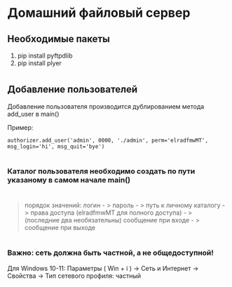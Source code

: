 # Домашний файловый сервер

## Необходимые пакеты

1. pip install pyftpdlib
2. pip install plyer

#

## Добавление пользователей

Добавление пользователя производится дублированием метода add_user в main()

Пример:

    authorizer.add_user('admin', 0000, './admin', perm='elradfmwMT', msg_login='hi', msg_quit='bye')
#
### Каталог пользователя необходимо создать по пути указаному в самом начале main()
#
>порядок значений: логин - > пароль - > путь к личному каталогу - > 
права доступа (elradfmwMT для полного доступа) - > 
(последние два необязательны) сообщение при входе - > сообщение при выходе
#
### Важно: сеть должна быть частной, а не общедоступной!

Для Windows 10-11: Параметры ( Win + i ) -> Сеть и Интернет -> Свойства -> Тип сетевого профиля: частный
